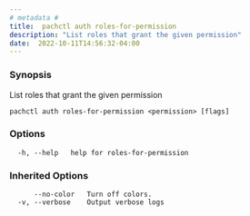 ```yaml
---
# metadata # 
title:  pachctl auth roles-for-permission
description: "List roles that grant the given permission"
date:  2022-10-11T14:56:32-04:00
---
```


### Synopsis

List roles that grant the given permission

```
pachctl auth roles-for-permission <permission> [flags]
```

### Options

```
  -h, --help   help for roles-for-permission
```

### Inherited Options

```
      --no-color   Turn off colors.
  -v, --verbose    Output verbose logs
```

